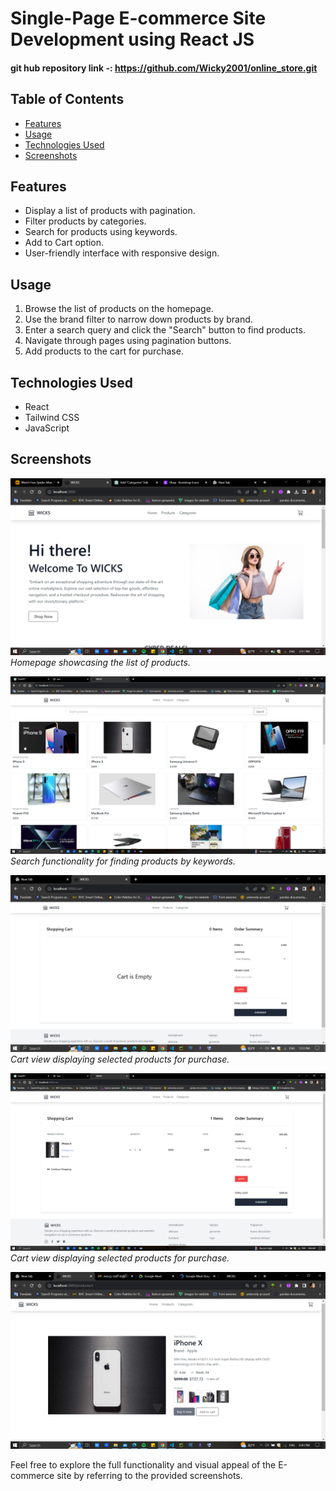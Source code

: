 # Single-Page E-commerce Site Development using React JS

#### git hub repository link -: https://github.com/Wicky2001/online_store.git

## Table of Contents

- [Features](#features)
- [Usage](#usage)
- [Technologies Used](#technologies-used)
- [Screenshots](#screenshots)

## Features

- Display a list of products with pagination.
- Filter products by categories.
- Search for products using keywords.
- Add to Cart option.
- User-friendly interface with responsive design.

## Usage

1. Browse the list of products on the homepage.
2. Use the brand filter to narrow down products by brand.
3. Enter a search query and click the "Search" button to find products.
4. Navigate through pages using pagination buttons.
5. Add products to the cart for purchase.

## Technologies Used

- React
- Tailwind CSS
- JavaScript

## Screenshots

![Homepage](./overview/1.png)
_Homepage showcasing the list of products._

![Search Functionality](./overview/5.png)
_Search functionality for finding products by keywords._

![Cart](./overview/cart.png)
_Cart view displaying selected products for purchase._

![Cart](./overview/cart2.png)
_Cart view displaying selected products for purchase._

![product](./overview/product.png)

Feel free to explore the full functionality and visual appeal of the E-commerce site by referring to the provided screenshots.

